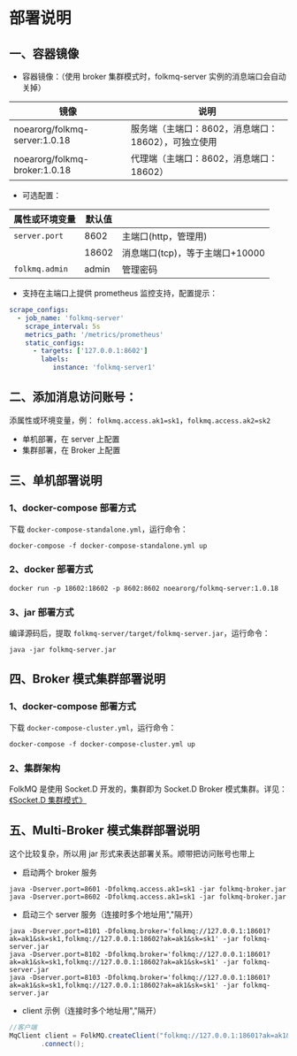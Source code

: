 
# 部署说明

## 一、容器镜像

* 容器镜像：（使用 broker 集群模式时，folkmq-server 实例的消息端口会自动关掉）

| 镜像                            | 说明                             |
|-------------------------------|--------------------------------|
| noearorg/folkmq-server:1.0.18 | 服务端（主端口：8602，消息端口：18602），可独立使用 |
| noearorg/folkmq-broker:1.0.18 | 代理端（主端口：8602，消息端口：18602）       |


* 可选配置：

| 属性或环境变量                       | 默认值 |                       |
|-------------------------------|-----|-----------------------|
| `server.port`                 |  8602   | 主端口(http，管理用)         |
|                               |  18602   | 消息端口(tcp)，等于主端口+10000 |
| `folkmq.admin`                |  admin   | 管理密码                  |


* 支持在主端口上提供 prometheus 监控支持，配置提示：

```yml
scrape_configs:
  - job_name: 'folkmq-server'
    scrape_interval: 5s
    metrics_path: '/metrics/prometheus'
    static_configs:
      - targets: ['127.0.0.1:8602']
        labels:
           instance: 'folkmq-server1'
```

## 二、添加消息访问账号：

添属性或环境变量，例： `folkmq.access.ak1=sk1`，`folkmq.access.ak2=sk2`

* 单机部署，在 server 上配置
* 集群部署，在 Broker 上配置


## 三、单机部署说明


### 1、docker-compose 部署方式

下载 `docker-compose-standalone.yml`，运行命令：

```
docker-compose -f docker-compose-standalone.yml up
```

### 2、docker 部署方式

```
docker run -p 18602:18602 -p 8602:8602 noearorg/folkmq-server:1.0.18 
```



### 3、jar 部署方式

编译源码后，提取 `folkmq-server/target/folkmq-server.jar`，运行命令：

```
java -jar folkmq-server.jar
```

## 四、Broker 模式集群部署说明


### 1、docker-compose 部署方式

下载 `docker-compose-cluster.yml`，运行命令：

```
docker-compose -f docker-compose-cluster.yml up
```

### 2、集群架构

FolkMQ 是使用 Socket.D 开发的，集群即为 Socket.D Broker 模式集群。详见：[《Socket.D 集群模式》](https://socketd.noear.org/article/737)


## 五、Multi-Broker 模式集群部署说明

这个比较复杂，所以用 jar 形式来表达部署关系。顺带把访问账号也带上

* 启动两个 broker 服务

```
java -Dserver.port=8601 -Dfolkmq.access.ak1=sk1 -jar folkmq-broker.jar
java -Dserver.port=8602 -Dfolkmq.access.ak1=sk1 -jar folkmq-broker.jar
```

* 启动三个 server 服务（连接时多个地址用","隔开）

```
java -Dserver.port=8101 -Dfolkmq.broker='folkmq://127.0.0.1:18601?ak=ak1&sk=sk1,folkmq://127.0.0.1:18602?ak=ak1&sk=sk1' -jar folkmq-server.jar
java -Dserver.port=8102 -Dfolkmq.broker='folkmq://127.0.0.1:18601?ak=ak1&sk=sk1,folkmq://127.0.0.1:18602?ak=ak1&sk=sk1' -jar folkmq-server.jar
java -Dserver.port=8103 -Dfolkmq.broker='folkmq://127.0.0.1:18601?ak=ak1&sk=sk1,folkmq://127.0.0.1:18602?ak=ak1&sk=sk1' -jar folkmq-server.jar
```

* client 示例（连接时多个地址用","隔开）

```java
//客户端
MqClient client = FolkMQ.createClient("folkmq://127.0.0.1:18601?ak=ak1&sk=sk1,folkmq://127.0.0.1:18602?ak=ak1&sk=sk1")
        .connect();
```